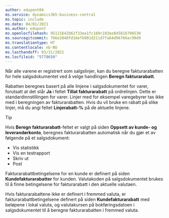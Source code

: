 ```yaml
---
author: edupont04
ms.service: dynamics365-business-central
ms.topic: include
ms.date: 04/01/2021
ms.author: edupont
ms.openlocfilehash: 95121642b62f33ea1fc160c103ee845816706530
ms.sourcegitcommit: 766e2840fd16efb901d211d7fa64d96766ac99d9
ms.translationtype: HT
ms.contentlocale: nb-NO
ms.lasthandoff: 03/31/2021
ms.locfileid: "5778650"
---
```

Når alle varene er registrert som salgslinjer, kan du beregne fakturarabatten for hele salgsdokumentet ved å velge handlingen **Beregn fakturarabatt**.

Rabatten beregnes basert på alle linjene i salgsdokumentet for varer, forutsatt at det står **Ja** i feltet **Tillat fakturarabatt** på ordrelinjen. Dette er standardinnstillingen for varer. Linjer med for eksempel varegebyrer tas ikke med i beregningen av fakturarabatten. Hvis du vil bruke en rabatt på slike linjer, må du angi feltet **Linjerabatt-%** på de aktuelle linjene.  

> [!TIP]
> Hvis **Beregn fakturarabatt**-feltet er valgt på siden **Oppsett av kunde- og leverandørkonto**, beregnes fakturarabatten automatisk når du gjør et av følgende på et salgsdokument:
>
> * Vis statistikk
> * Vis en testrapport
> * Skriv ut
> * Post

Fakturarabattbetingelsene for en kunde er definert på siden **Kundefakturarabatter** for kunden. Valutakoden på salgsdokumentet brukes til å finne betingelsene for fakturarabatt i den aktuelle valutaen.

Hvis fakturarabattene ikke er definert i fremmed valuta, er fakturarabattbetingelsene definert på siden **Kundefakturarabatt** med beløpene i lokal valuta, og valutakursen på bokføringsdatoen i salgsdokumentet til å beregne fakturarabatten i fremmed valuta.

